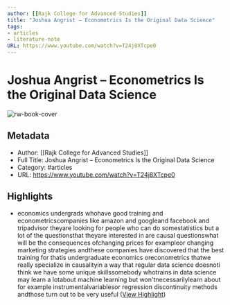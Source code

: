 ```yaml
---
author: [[Rajk College for Advanced Studies]]
title: "Joshua Angrist – Econometrics Is the Original Data Science"
tags: 
- articles
- literature-note
URL: https://www.youtube.com/watch?v=T24j8XTcpe0
---
```

# Joshua Angrist – Econometrics Is the Original Data Science

![rw-book-cover](https://i.ytimg.com/vi/T24j8XTcpe0/maxresdefault.jpg)

## Metadata
- Author: [[Rajk College for Advanced Studies]]
- Full Title: Joshua Angrist – Econometrics Is the Original Data Science
- Category: #articles
- URL: https://www.youtube.com/watch?v=T24j8XTcpe0

## Highlights
- economics undergrads whohave good training and econometricscompanies like amazon and googleand facebook and tripadvisor theyare looking for people who can do somestatistics but a lot of the questionsthat theyare interested in are causal questionswhat will be the consequences ofchanging prices for exampleor changing marketing strategies andthese companies have discovered that the
  best training for thatis undergraduate economics oreconometrics thatwe really specialize in causalityin a way that regular data science doesnoti think we have some unique skillssomebody whotrains in data science may learn a lotabout machine learning but won'tnecessarilylearn about for example instrumentalvariablesor regression discontinuity methods andthose turn out to be very useful ([View Highlight](https://read.readwise.io/read/01gr4a8h9jzp32zwhd0089ctz3))
